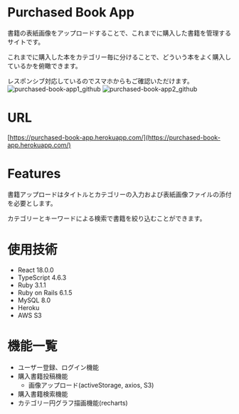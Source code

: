 # Purchased Book App
書籍の表紙画像をアップロードすることで、これまでに購入した書籍を管理するサイトです。

これまでに購入した本をカテゴリー毎に分けることで、どういう本をよく購入しているかを俯瞰できます。

レスポンシブ対応しているのでスマホからもご確認いただけます。
![purchased-book-app1_github](https://user-images.githubusercontent.com/39664960/164188496-f5a4085e-c0f4-4584-acc1-ce319f1e65b7.png)
![purchased-book-app2_github](https://user-images.githubusercontent.com/39664960/164189448-2a655b32-e411-4f64-aab1-4e9b8e345d97.png)
# URL
[https://purchased-book-app.herokuapp.com/](https://purchased-book-app.herokuapp.com/)

# Features
書籍アップロードはタイトルとカテゴリーの入力および表紙画像ファイルの添付を必要とします。

カテゴリーとキーワードによる検索で書籍を絞り込むことができます。

# 使用技術
  - React 18.0.0
  - TypeScript 4.6.3
  - Ruby 3.1.1
  - Ruby on Rails 6.1.5
  - MySQL 8.0
  - Heroku
  - AWS S3

# 機能一覧
  - ユーザー登録、ログイン機能
  - 購入書籍投稿機能
    - 画像アップロード(activeStorage, axios, S3)
  - 購入書籍検索機能
  - カテゴリー円グラフ描画機能(recharts)

